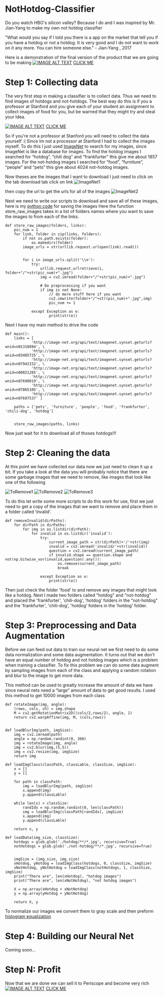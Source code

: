
[//]: # (Image References)

[ImageNet1]: ./git_images/ImageNet1.jpg "ImageNet part 1"
[ImageNet2]: ./git_images/ImageNet2.jpg "ImageNet part 2"

[ToRemove1]: ./invalid/4.jpg "Inavlid Image"
[ToRemove2]: ./invalid/5.jpg "Inavlid Image"
[ToRemove3]: ./invalid/6.jpg "Inavlid Image"


# NotHotdog-Classifier
Do you watch HBO's silicon valley? Because I do and I was inspired by Mr. Jian-Yang to make my own not hotdog classifier

"What would you say if I told you there is a app on the market that tell you if you have a hotdog or not a hotdog. It is very good and I do not want to work on it any more. You can hire someone else." - Jian-Yang , 2017


Here is a demonstration of the final version of the product that we are going to be making
[![IMAGE ALT TEXT](http://img.youtube.com/vi/ACmydtFDTGs/0.jpg)](https://youtu.be/ACmydtFDTGs)
[CLICK ME](https://www.youtube.com/watch?v=ACmydtFDTGs)



# Step 1: Collecting data
The very first step in making a classifier is to collect data. Thus we need to find images of hotdogs and not-hotdogs. The best way do this is if you a professor at Stanford and you give each of your student an assignment to collect images of food for you, but be warned that they might try and steal your Idea.

[![IMAGE ALT TEXT](http://img.youtube.com/vi/T0FA_69nXjM/0.jpg)](https://youtu.be/T0FA_69nXjM)
[CLICK ME](https://www.youtube.com/watch?v=T0FA_69nXjM)


So if you're not a professor at Stanford you will need to collect the data yourself :(   Since Im not a processor at Stanford I had to collect the images myself. To do this I just used [ImageNet](http://www.image-net.org/) to search for my images, since ImageNet is like a database for images. To find the hotdog images I searched for “hotdog”, “chili dog” and “frankfurter” this give me about 1857 images.  For the not-hotdog images I searched for “food”, “furniture”, “people” and “pets” this give about 4024 not-hotdog images.

Now theses are the images that I want to download I just need to click on the tab download tab click on link
![ImageNet1]

then copy the url to get the urls for all of the images
![ImageNet2]

Next we need to write our scripts to download and save all of these images, here is my [python code](https://github.com/kmather73/NotHotdog-Classifier/blob/master/getData.py) for saving the images 
Here the function store_raw_images takes in a list of folders names where you want to save the images to from each of the links.
```
def store_raw_images(folders, links):
    pic_num = 1
    for link, folder in zip(links, folders):
        if not os.path.exists(folder):
            os.makedirs(folder)
        image_urls = str(urllib.request.urlopen(link).read())
        
        
        for i in image_urls.split('\\n'):
            try:                
                urllib.request.urlretrieve(i, folder+"/"+str(pic_num)+".jpg")
                img = cv2.imread(folder+"/"+str(pic_num)+".jpg")                         
                
                # Do preprocessing if you want
                if img is not None:
                    // do more stuff here if you want
                    cv2.imwrite(folder+"/"+str(pic_num)+".jpg",img)
                    pic_num += 1

            except Exception as e:
                    print(str(e))  

```

Next I have my main method to drive the code 
```
def main():
    links = [ 
            'http://image-net.org/api/text/imagenet.synset.geturls?wnid=n01318894', \
            'http://image-net.org/api/text/imagenet.synset.geturls?wnid=n03405725', \
            'http://image-net.org/api/text/imagenet.synset.geturls?wnid=n07942152', \
            'http://image-net.org/api/text/imagenet.synset.geturls?wnid=n00021265', \
            'http://image-net.org/api/text/imagenet.synset.geturls?wnid=n07690019', \
            'http://image-net.org/api/text/imagenet.synset.geturls?wnid=n07865105', \
            'http://image-net.org/api/text/imagenet.synset.geturls?wnid=n07697537' ]
    
    paths = ['pets', 'furniture', 'people', 'food', 'frankfurter', 'chili-dog', 'hotdog']
    
    
    store_raw_images(paths, links)
```

Now just wait for it to download all of thoses hotdogs!!!

# Step 2: Cleaning the data
At this point we have collected our data now we just need to clean it up a bit. If you take a look at the data you will probably notice that there are some garbage images that we need to remove, like images that look like one of the following

![ToRemove1]
![ToRemove2]
![ToRemove3]

To do this let write some more scripts to do this work for use, first we just need to get a copy of the images that we want to remove and place them in a folder called ‘invalid’.

```
def removeInvalid(dirPaths):
    for dirPath in dirPaths:
        for img in os.listdir(dirPath):
            for invalid in os.listdir('invalid'):
                try:
                    current_image_path = str(dirPath)+'/'+str(img)
                    invalid = cv2.imread('invalid/'+str(invalid))
                    question = cv2.imread(current_image_path)
                    if invalid.shape == question.shape and not(np.bitwise_xor(invalid,question).any()):
                        os.remove(current_image_path)
                        break

                except Exception as e:
                    print(str(e))
```
Then just check the folder 'food' to and remove any images that might look like a hotdog. Next I made two folders called "hotdog" and "not-hotdog" and placed the 'frankfurter', 'chili-dog', 'hotdog' folders in the "not-hotdog" and the 'frankfurter', 'chili-dog', 'hotdog' folders in the 'hotdog' folder.

# Step 3: Preprocessing and Data Augmentation
Before we can feed out data to train our neural net we first need to do some data normalization and some data augmentation. It turns out that we don't have an equal number of hotdog and not hotdog images which is a problem when training a classifier. To fix this problem we can do some data augment by sampling images from each of the class and applying a random rotation and blur to the image to get more data.

This method can be used to greatly increase the amount of data we have since neural nets need a “large” amount of data to get good results. I used this method to get 10000 images from each class
```
def rotateImage(img, angle):
    (rows, cols, ch) = img.shape
    M = cv2.getRotationMatrix2D((cols/2,rows/2), angle, 1)
    return cv2.warpAffine(img, M, (cols,rows))
    
    
def loadBlurImg(path, imgSize):
    img = cv2.imread(path)
    angle = np.random.randint(0, 360)
    img = rotateImage(img, angle)
    img = cv2.blur(img,(5,5))
    img = cv2.resize(img, imgSize)
    return img

def loadImgClass(classPath, classLable, classSize, imgSize):
    x = []
    y = []
    
    for path in classPath:
        img = loadBlurImg(path, imgSize)        
        x.append(img)
        y.append(classLable)
        
    while len(x) < classSize:
        randIdx = np.random.randint(0, len(classPath))
        img = loadBlurImg(classPath[randIdx], imgSize)
        x.append(img)
        y.append(classLable)
        
    return x, y

def loadData(img_size, classSize):
    hotdogs = glob.glob('./hotdog/**/*.jpg', recursive=True)
    notHotdogs = glob.glob('./not-hotdog/**/*.jpg', recursive=True)
    
    
    imgSize = (img_size, img_size)
    xHotdog, yHotdog = loadImgClass(hotdogs, 0, classSize, imgSize)
    xNotHotdog, yNotHotdog = loadImgClass(notHotdogs, 1, classSize, imgSize)
    print("There are", len(xHotdog), "hotdog images")
    print("There are", len(xNotHotdog), "not hotdog images")
    
    X = np.array(xHotdog + xNotHotdog)
    y = np.array(yHotdog + yNotHotdog)
    
    return X, y
 ```   
To normalize our images we convert them to gray scale and then preform [histogram equalization](https://en.wikipedia.org/wiki/Histogram_equalization) 

# Step 4: Building our Neural Net
Coming soon...

# Step N: Profit
Now that we are done we can sell it to Periscope and become very rich
[![IMAGE ALT TEXT](http://img.youtube.com/vi/AJsOA4Zl6Io/0.jpg)](https://youtu.be/AJsOA4Zl6Io)
[CLICK ME](https://www.youtube.com/watch?v=AJsOA4Zl6Io)
